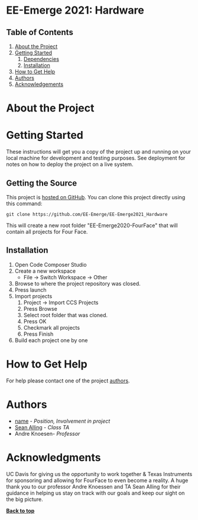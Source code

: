 # EE-Emerge 2021: Hardware

## Table of Contents

1. [About the Project](#about-the-project)
1. [Getting Started](#getting-started)
    1. [Dependencies](#dependencies)
    1. [Installation](#installation)
1. [How to Get Help](#how-to-get-help)
1. [Authors](#authors)
1. [Acknowledgements](#acknowledgements)

# About the Project


# Getting Started
These instructions will get you a copy of the project up and running on your local machine for development and testing purposes. See deployment for notes on how to deploy the project on a live system.


## Getting the Source

This project is [hosted on GitHub](https://github.com/EE-Emerge/EE-Emerge2021_Hardware). You can clone this project directly using this command:

```
git clone https://github.com/EE-Emerge/EE-Emerge2021_Hardware
```

This will create a new root folder "EE-Emerge2020-FourFace" that will contain all projects for Four Face.

## Installation

1. Open Code Composer Studio
1. Create a new workspace 
    * File -> Switch Workspace -> Other
1. Browse to where the project repository was closed. 
1. Press launch
1. Import projects
    1. Project -> Import CCS Projects
    1. Press Browse
    1. Select root folder that was cloned.
    1. Press OK 
    1. Checkmark all projects
    1. Press Finish
1. Build each project one by one


# How to Get Help

For help please contact one of the project [authors](https://github.com/EE-Emerge/EE-Emerge2021_Hardware/graphs/contributors).


# Authors

* [name](github) - *Position, Involvement in project*
* [Sean Alling](https://github.com/SeanAlling) - *Class TA*
* Andre Knoesen- *Professor*


# Acknowledgments

UC Davis for giving us the opportunity to work together & Texas Instruments for sponsoring and allowing for FourFace to even become a reality.
A huge thank you to our professor Andre Knoessen and TA Sean Alling for their guidance in helping us stay on track with our goals and keep our sight on the big picture. 

**[Back to top](#table-of-contents)**

